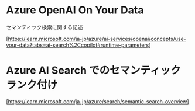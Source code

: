 # Azure OpenAI On Your Data

セマンティック検索に関する記述

[https://learn.microsoft.com/ja-jp/azure/ai-services/openai/concepts/use-your-data?tabs=ai-search%2Ccopilot#runtime-parameters]

# Azure AI Search でのセマンティック ランク付け

[https://learn.microsoft.com/ja-jp/azure/search/semantic-search-overview]
